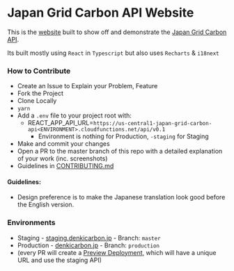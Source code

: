 # Japan Grid Carbon API Website

This is the [website](https://japan-grid-carbon.vercel.app/) built to show off and demonstrate the [Japan Grid Carbon API](https://github.com/FraserTooth/japan_grid_carbon_api).

Its built mostly using `React` in `Typescript` but also uses `Recharts` & `i18next`

### How to Contribute

- Create an Issue to Explain your Problem, Feature
- Fork the Project
- Clone Locally
- `yarn`
- Add a `.env` file to your project root with:
  - REACT_APP_API_URL=`https://us-central1-japan-grid-carbon-api<ENVIRONMENT>.cloudfunctions.net/api/v0.1`
    - Environment is nothing for Production, `-staging` for Staging
- Make and commit your changes
- Open a PR to the master branch of this repo with a detailed explanation of your work (inc. screenshots)
- Guidelines in [CONTRIBUTING.md](CONTRIBUTING.md)

#### Guidelines:

- Design preference is to make the Japanese translation look good before the English version.

### Environments
- Staging - [staging.denkicarbon.jp](https://staging.denkicarbon.jp/) - Branch: `master`
- Production - [denkicarbon.jp](https://denkicarbon.jp/) - Branch: `production`
- (every PR will create a [Preview Deployment](https://vercel.com/docs/platform/deployments#preview), which will have a unique URL and use the staging API)
